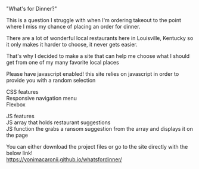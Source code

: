 "What's for Dinner?" 

This is a question I struggle with when I'm ordering takeout to the point where I miss my chance of placing an order for dinner.

There are a lot of wonderful local restaurants here in Louisville, Kentucky so it only makes it harder to choose, it never gets easier. 

That's why I decided to make a site that can help me choose what I should get from one of my many favorite local places 

Please have javascript enabled! this site relies on javascript in order to provide you with a random selection 

CSS features 
    <br>
    Responsive navigation menu
    <br>
    Flexbox


JS features 
    <br>
    JS array that holds restaurant suggestions
    <br>
    JS function the grabs a ransom suggestion from the array and displays it on the page 
<br>




You can either download the project files or go to the site directly with the below link!
<br>
https://yonimacaronii.github.io/whatsfordinner/